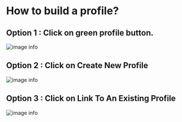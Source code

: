 # How to build a profile?

## Option 1 : Click on green profile button.
![image info](../static/img/profiles/step1.png)

## Option 2 : Click on Create New Profile
![image info](../static/img/profiles/step2.png)

## Option 3 : Click on Link To An Existing Profile
![image info](../static/img/profiles/step3.png)